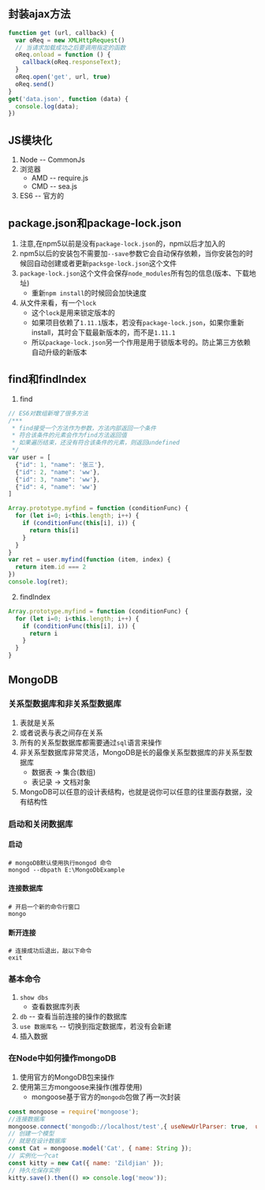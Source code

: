 ## 封装ajax方法
```javascript
function get (url, callback) {
  var oReq = new XMLHttpRequest()
  // 当请求加载成功之后要调用指定的函数
  oReq.onload = function () {
    callback(oReq.responseText);
  }
  oReq.open('get', url, true)
  oReq.send()
}
get('data.json', function (data) {
  console.log(data);
})
```
## JS模块化
1. Node -- CommonJs
2. 浏览器
   - AMD -- require.js
   - CMD -- sea.js
3. ES6 -- 官方的
## package.json和package-lock.json
1. 注意,在npm5以前是没有`package-lock.json`的，npm以后才加入的
2. npm5以后的安装包不需要加`--save`参数它会自动保存依赖，当你安装包的时候回自动创建或者更新`packsge-lock.json`这个文件
3. `package-lock.json`这个文件会保存`node_modules`所有包的信息(版本、下载地址)
   - 重新`npm install`的时候回会加快速度
4. 从文件来看，有一个`lock`
   - 这个`lock`是用来锁定版本的
   - 如果项目依赖了`1.11.1`版本，若没有`package-lock.json`，如果你重新install，其时会下载最新版本的，而不是`1.11.1`
   - 所以`package-lock.json`另一个作用是用于锁版本号的。防止第三方依赖自动升级的新版本
## find和findIndex
1. find
```javascript
// ES6对数组新增了很多方法
/***
 * find接受一个方法作为参数，方法内部返回一个条件
 * 符合该条件的元素会作为find方法返回值
 * 如果遍历结束，还没有符合该条件的元素，则返回undefined
 */
var user = [
  {"id": 1, "name": '张三'},
  {"id": 2, "name": 'ww'},
  {"id": 3, "name": 'ww'},
  {"id": 4, "name": 'ww'}
]

Array.prototype.myfind = function (conditionFunc) {
  for (let i=0; i<this.length; i++) {
    if (conditionFunc(this[i], i)) {
      return this[i]
    }
  }
}
var ret = user.myfind(function (item, index) {
  return item.id === 2
})
console.log(ret);
```
2. findIndex
```javascript
Array.prototype.myfind = function (conditionFunc) {
  for (let i=0; i<this.length; i++) {
    if (conditionFunc(this[i], i)) {
      return i
    }
  }
}
```
## MongoDB
### 关系型数据库和非关系型数据库
1. 表就是关系
2. 或者说表与表之间存在关系
3. 所有的关系型数据库都需要通过`sql`语言来操作
4. 非关系型数据库非常灵活，MongoDB是长的最像关系型数据库的非关系型数据库
   - 数据表 -> 集合(数组)
   - 表记录 -> 文档对象
5. MongoDB可以任意的设计表结构，也就是说你可以任意的往里面存数据，没有结构性
### 启动和关闭数据库
#### 启动
```shell
# mongoDB默认使用执行mongod 命令
mongod --dbpath E:\MongoDbExample
```
#### 连接数据库
```shell
# 开启一个新的命令行窗口
mongo
```
#### 断开连接
```shell
# 连接成功后退出，敲以下命令
exit
```
### 基本命令
1. `show dbs`
   - 查看数据库列表
2. `db` -- 查看当前连接的操作的数据库 
3. `use 数据库名`  -- 切换到指定数据库，若没有会新建
4. 插入数据
### 在Node中如何操作mongoDB
1. 使用官方的MongoDB包来操作
2. 使用第三方mongoose来操作(推荐使用)
   - mongoose基于官方的`mongodb`包做了再一次封装
```javascript
const mongoose = require('mongoose');
//连接数据库
mongoose.connect('mongodb://localhost/test',{ useNewUrlParser: true,  useUnifiedTopology: true });
// 创建一个模型
// 就是在设计数据库
const Cat = mongoose.model('Cat', { name: String });
// 实例化一个cat
const kitty = new Cat({ name: 'Zildjian' });
// 持久化保存实例
kitty.save().then(() => console.log('meow'));
```